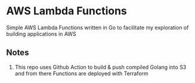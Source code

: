 # AWS Lambda Functions

Simple AWS Lambda Functions written in Go to facilitate my exploration of building applications in AWS


## Notes
1. This repo uses Github Action to build & push compiled Golang into S3 and from there Functions are deployed with Terraform
